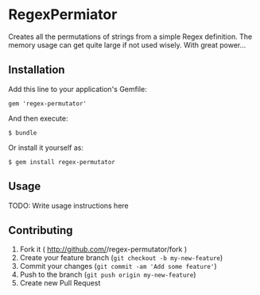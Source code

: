 # RegexPermiator

Creates all the permutations of strings from a simple Regex definition. The memory usage can get quite large if not used wisely. With great power...

## Installation

Add this line to your application's Gemfile:

    gem 'regex-permutator'

And then execute:

    $ bundle

Or install it yourself as:

    $ gem install regex-permutator

## Usage

TODO: Write usage instructions here

## Contributing

1. Fork it ( http://github.com/<my-github-username>/regex-permutator/fork )
2. Create your feature branch (`git checkout -b my-new-feature`)
3. Commit your changes (`git commit -am 'Add some feature'`)
4. Push to the branch (`git push origin my-new-feature`)
5. Create new Pull Request
